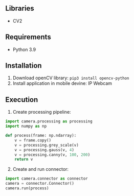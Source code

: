 ## Libraries

- CV2

## Requirements

- Python 3.9


## Installation

1. Download openCV library: `pip3 install opencv-python`
2. Install application in mobile devine: IP Webcam

## Execution
1. Create processing pipeline:
```python
import camera.processing as processing
import numpy as np

def process(frame: np.ndarray):
    v = frame.copy()
    v = processing.grey_scale(v)
    v = processing.gauss(v, 4)
    v = processing.canny(v, 100, 200)
    return v

```
2. Create and run connector:
```python
import camera.connector as connector
camera = connector.Connector()
camera.run(process)
```